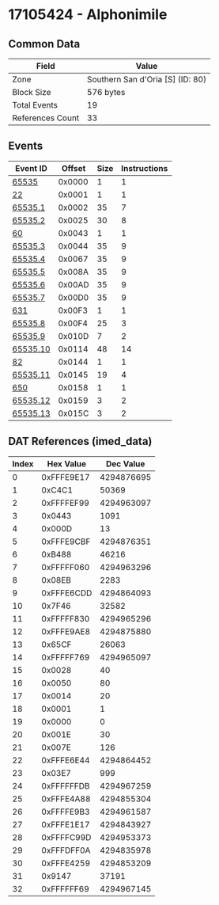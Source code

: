 # 17105424 - Alphonimile

## Common Data

| Field            | Value                            |
|------------------|----------------------------------|
| Zone             | Southern San d'Oria [S] (ID: 80) |
| Block Size       | 576 bytes                        |
| Total Events     | 19                               |
| References Count | 33                               |

## Events

| Event ID                  | Offset   |   Size |   Instructions |
|---------------------------|----------|--------|----------------|
| [65535](./65535.md)       | 0x0000   |      1 |              1 |
| [22](./22.md)             | 0x0001   |      1 |              1 |
| [65535.1](./65535.1.md)   | 0x0002   |     35 |              7 |
| [65535.2](./65535.2.md)   | 0x0025   |     30 |              8 |
| [60](./60.md)             | 0x0043   |      1 |              1 |
| [65535.3](./65535.3.md)   | 0x0044   |     35 |              9 |
| [65535.4](./65535.4.md)   | 0x0067   |     35 |              9 |
| [65535.5](./65535.5.md)   | 0x008A   |     35 |              9 |
| [65535.6](./65535.6.md)   | 0x00AD   |     35 |              9 |
| [65535.7](./65535.7.md)   | 0x00D0   |     35 |              9 |
| [631](./631.md)           | 0x00F3   |      1 |              1 |
| [65535.8](./65535.8.md)   | 0x00F4   |     25 |              3 |
| [65535.9](./65535.9.md)   | 0x010D   |      7 |              2 |
| [65535.10](./65535.10.md) | 0x0114   |     48 |             14 |
| [82](./82.md)             | 0x0144   |      1 |              1 |
| [65535.11](./65535.11.md) | 0x0145   |     19 |              4 |
| [650](./650.md)           | 0x0158   |      1 |              1 |
| [65535.12](./65535.12.md) | 0x0159   |      3 |              2 |
| [65535.13](./65535.13.md) | 0x015C   |      3 |              2 |

## DAT References (imed_data)

|   Index | Hex Value   |   Dec Value |
|---------|-------------|-------------|
|       0 | 0xFFFE9E17  |  4294876695 |
|       1 | 0xC4C1      |       50369 |
|       2 | 0xFFFFEF99  |  4294963097 |
|       3 | 0x0443      |        1091 |
|       4 | 0x000D      |          13 |
|       5 | 0xFFFE9CBF  |  4294876351 |
|       6 | 0xB488      |       46216 |
|       7 | 0xFFFFF060  |  4294963296 |
|       8 | 0x08EB      |        2283 |
|       9 | 0xFFFE6CDD  |  4294864093 |
|      10 | 0x7F46      |       32582 |
|      11 | 0xFFFFF830  |  4294965296 |
|      12 | 0xFFFE9AE8  |  4294875880 |
|      13 | 0x65CF      |       26063 |
|      14 | 0xFFFFF769  |  4294965097 |
|      15 | 0x0028      |          40 |
|      16 | 0x0050      |          80 |
|      17 | 0x0014      |          20 |
|      18 | 0x0001      |           1 |
|      19 | 0x0000      |           0 |
|      20 | 0x001E      |          30 |
|      21 | 0x007E      |         126 |
|      22 | 0xFFFE6E44  |  4294864452 |
|      23 | 0x03E7      |         999 |
|      24 | 0xFFFFFFDB  |  4294967259 |
|      25 | 0xFFFE4A88  |  4294855304 |
|      26 | 0xFFFFE9B3  |  4294961587 |
|      27 | 0xFFFE1E17  |  4294843927 |
|      28 | 0xFFFFC99D  |  4294953373 |
|      29 | 0xFFFDFF0A  |  4294835978 |
|      30 | 0xFFFE4259  |  4294853209 |
|      31 | 0x9147      |       37191 |
|      32 | 0xFFFFFF69  |  4294967145 |
